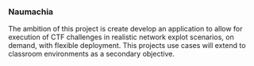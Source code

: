 ### Naumachia

The ambition of this project is create develop an application to allow for execution of CTF challenges in realistic network explot scenarios, on demand, with flexible deployment. This projects use cases will extend to classroom environments as a secondary objective.
